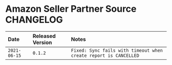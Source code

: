 # Amazon Seller Partner Source CHANGELOG

| Date | Released Version | Notes |
| :--- | :--- | :--- |
| `2021-06-15` | `0.1.2` | `Fixed: Sync fails with timeout when create report is CANCELLED` |

